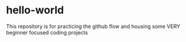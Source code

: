 # hello-world
This repository is for practicing the github flow and housing some VERY beginner focused coding projects
